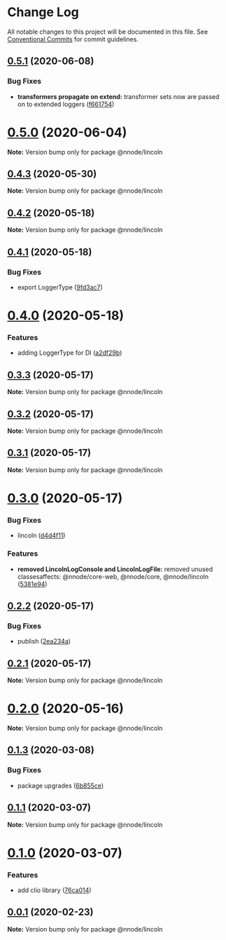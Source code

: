 # Change Log

All notable changes to this project will be documented in this file.
See [Conventional Commits](https://conventionalcommits.org) for commit guidelines.

## [0.5.1](https://github.com/nativecode-dev/nativenode/compare/@nnode/lincoln@0.5.0...@nnode/lincoln@0.5.1) (2020-06-08)


### Bug Fixes

* **transformers propagate on extend:** transformer sets now are passed on to extended loggers ([f661754](https://github.com/nativecode-dev/nativenode/commit/f661754b1facf065c63a075873c425e7a7718c97))





# [0.5.0](https://github.com/nativecode-dev/nativenode/compare/@nnode/lincoln@0.5.0-next.2...@nnode/lincoln@0.5.0) (2020-06-04)

**Note:** Version bump only for package @nnode/lincoln





## [0.4.3](https://github.com/nativecode-dev/nativenode/compare/@nnode/lincoln@0.4.3-next.1...@nnode/lincoln@0.4.3) (2020-05-30)

**Note:** Version bump only for package @nnode/lincoln





## [0.4.2](https://github.com/nativecode-dev/nativenode/compare/@nnode/lincoln@0.4.2-next.0...@nnode/lincoln@0.4.2) (2020-05-18)

**Note:** Version bump only for package @nnode/lincoln





## [0.4.1](https://github.com/nativecode-dev/nativenode/compare/@nnode/lincoln@0.4.1-next.0...@nnode/lincoln@0.4.1) (2020-05-18)


### Bug Fixes

* export LoggerType ([9fd3ac7](https://github.com/nativecode-dev/nativenode/commit/9fd3ac75145b0e62f5c870e6ec5e3e88ef7c2c0b))





# [0.4.0](https://github.com/nativecode-dev/nativenode/compare/@nnode/lincoln@0.3.4-next.0...@nnode/lincoln@0.4.0) (2020-05-18)


### Features

* adding LoggerType for DI ([a2df29b](https://github.com/nativecode-dev/nativenode/commit/a2df29b3325728844f4261f77437a304195c19b3))





## [0.3.3](https://github.com/nativecode-dev/nativenode/compare/@nnode/lincoln@0.3.3-next.0...@nnode/lincoln@0.3.3) (2020-05-17)

**Note:** Version bump only for package @nnode/lincoln





## [0.3.2](https://github.com/nativecode-dev/nativenode/compare/@nnode/lincoln@0.3.2-next.1...@nnode/lincoln@0.3.2) (2020-05-17)

**Note:** Version bump only for package @nnode/lincoln





## [0.3.1](https://github.com/nativecode-dev/nativenode/compare/@nnode/lincoln@0.3.1-next.0...@nnode/lincoln@0.3.1) (2020-05-17)

**Note:** Version bump only for package @nnode/lincoln





# [0.3.0](https://github.com/nativecode-dev/nativenode/compare/@nnode/lincoln@0.2.2...@nnode/lincoln@0.3.0) (2020-05-17)


### Bug Fixes

* lincoln ([d4d4f11](https://github.com/nativecode-dev/nativenode/commit/d4d4f115e0345592b52d1c171d2b41fc90567c4a))


### Features

* **removed LincolnLogConsole and LincolnLogFile:** removed unused classesaffects: @nnode/core-web, @nnode/core, @nnode/lincoln ([5381e94](https://github.com/nativecode-dev/nativenode/commit/5381e946ebd99831c49ff0e0a13d8053b9f16098))





## [0.2.2](https://github.com/nativecode-dev/nativenode/compare/@nnode/lincoln@0.2.2-next.1...@nnode/lincoln@0.2.2) (2020-05-17)


### Bug Fixes

* publish ([2ea234a](https://github.com/nativecode-dev/nativenode/commit/2ea234ab8e3bb12774f5045edeabead414aedfce))





## [0.2.1](https://github.com/nativecode-dev/nativenode/compare/@nnode/lincoln@0.2.0...@nnode/lincoln@0.2.1) (2020-05-17)

**Note:** Version bump only for package @nnode/lincoln





# [0.2.0](https://github.com/nativecode-dev/nativenode/compare/@nnode/lincoln@0.2.0-next.0...@nnode/lincoln@0.2.0) (2020-05-16)

**Note:** Version bump only for package @nnode/lincoln





## [0.1.3](https://github.com/nativecode-dev/nativenode/compare/@nnode/lincoln@0.1.1-next.3...@nnode/lincoln@0.1.3) (2020-03-08)


### Bug Fixes

* package upgrades ([6b855ce](https://github.com/nativecode-dev/nativenode/commit/6b855ce990b9e85ca45354ca3e22f0d73fe4cbc2))





## [0.1.1](https://github.com/nativecode-dev/nativenode/compare/@nnode/lincoln@0.1.0...@nnode/lincoln@0.1.1) (2020-03-07)

**Note:** Version bump only for package @nnode/lincoln





# [0.1.0](https://github.com/nativecode-dev/nativenode/compare/@nnode/lincoln@0.0.1...@nnode/lincoln@0.1.0) (2020-03-07)


### Features

* add clio library ([76ca014](https://github.com/nativecode-dev/nativenode/commit/76ca0144506c760b243363112689c2267a0601e9))





## [0.0.1](https://github.com/nativecode-dev/nativenode/compare/@nnode/lincoln@0.0.1-next.0...@nnode/lincoln@0.0.1) (2020-02-23)

**Note:** Version bump only for package @nnode/lincoln
